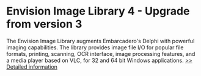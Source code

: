 # Envision Image Library 4 - Upgrade from version 3
The Envision Image Library augments Embarcadero's Delphi with powerful imaging capabilities. The library provides image file I/O for popular file formats, printing, scanning, OCR interface, image processing features, and a media player based on VLC, for 32 and 64 bit Windows applications.
[>> Detailed information](https://secure.shareit.com/shareit/product.html?productid=300870521&affiliateid=200057808)